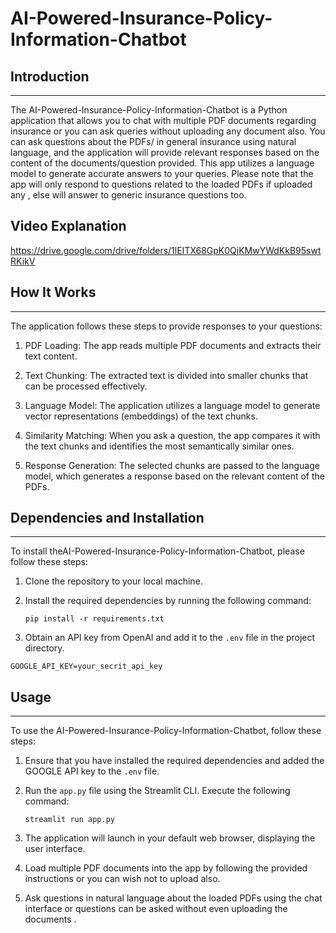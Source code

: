 # AI-Powered-Insurance-Policy-Information-Chatbot

## Introduction
------------
The AI-Powered-Insurance-Policy-Information-Chatbot is a Python application that allows you to chat with multiple PDF documents regarding insurance or you can ask queries without uploading any document also. You can ask questions about the PDFs/ in general insurance using natural language, and the application will provide relevant responses based on the content of the documents/question provided. This app utilizes a language model to generate accurate answers to your queries. Please note that the app will only respond to questions related to the loaded PDFs if uploaded any , else will answer to generic insurance questions too.

## Video Explanation

https://drive.google.com/drive/folders/1lEITX68GpK0QjKMwYWdKkB95swtRKikV

## How It Works
------------

The application follows these steps to provide responses to your questions:

1. PDF Loading: The app reads multiple PDF documents and extracts their text content.

2. Text Chunking: The extracted text is divided into smaller chunks that can be processed effectively.

3. Language Model: The application utilizes a language model to generate vector representations (embeddings) of the text chunks.

4. Similarity Matching: When you ask a question, the app compares it with the text chunks and identifies the most semantically similar ones.

5. Response Generation: The selected chunks are passed to the language model, which generates a response based on the relevant content of the PDFs.

## Dependencies and Installation
----------------------------
To install theAI-Powered-Insurance-Policy-Information-Chatbot, please follow these steps:

1. Clone the repository to your local machine.

2. Install the required dependencies by running the following command:
   ```
   pip install -r requirements.txt
   ```

3. Obtain an API key from OpenAI and add it to the `.env` file in the project directory.
```commandline
GOOGLE_API_KEY=your_secrit_api_key
```

## Usage
-----
To use the AI-Powered-Insurance-Policy-Information-Chatbot, follow these steps:

1. Ensure that you have installed the required dependencies and added the GOOGLE API key to the `.env` file.

2. Run the `app.py` file using the Streamlit CLI. Execute the following command:
   ```
   streamlit run app.py
   ```

3. The application will launch in your default web browser, displaying the user interface.

4. Load multiple PDF documents into the app by following the provided instructions or you can wish not to upload also.

5. Ask questions in natural language about the loaded PDFs using the chat interface or questions can be asked without even uploading the documents .

